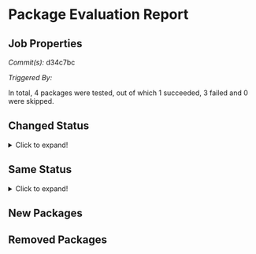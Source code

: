 # Package Evaluation Report

## Job Properties

*Commit(s):* d34c7bc

*Triggered By:*

In total, 4 packages were tested, out of which 1 succeeded, 3 failed and 0 were skipped.

## Changed Status

<details> <summary>Click to expand!</summary>
</details>

## Same Status

<details> <summary>Click to expand!</summary>
4ti2interface : failure <br>
ace : failure <br>
aclib : success <br>
agt : failure <br>
</details>

## New Packages

## Removed Packages

